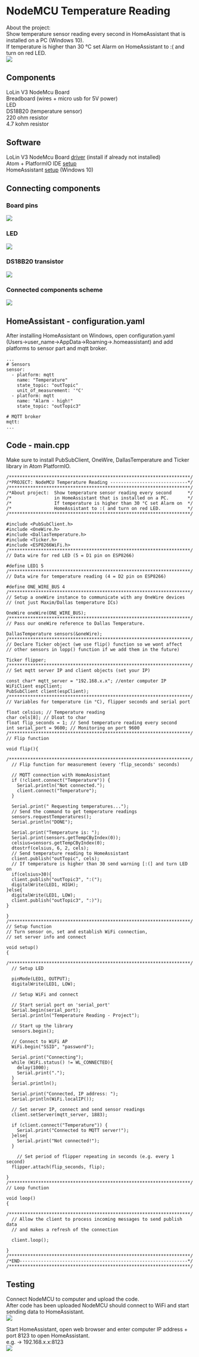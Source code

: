 # NodeMCU Temperature Reading

About the project:  
Show temperature sensor reading every second in HomeAssistant that is installed on a PC (Windows 10).  
If temperature is higher than 30 °C set Alarm on HomeAssistant to :( and turn on red LED.  
![](https://raw.githubusercontent.com/safranhub/nodemcu_temperature_reading/master/nodemcu.jpg)  

## Components

LoLin V3 NodeMcu Board  
Breadboard (wires + micro usb for 5V power)  
LED  
DS18B20 (temperature sensor)  
220 ohm resistor  
4.7 kohm resistor  

## Software

LoLin V3 NodeMcu Board [driver](https://github.com/nodemcu/nodemcu-devkit/tree/master/Drivers) (install if already not installed)  
Atom + PlatformIO IDE [setup](http://docs.platformio.org/en/latest/ide/atom.html)  
HomeAssistant [setup](https://www.home-assistant.io/docs/installation/) (Windows 10)

## Connecting components

### Board pins
![](https://raw.githubusercontent.com/safranhub/nodemcu_temperature_reading/master/nodemcu_pins.png)  

### LED
![](https://raw.githubusercontent.com/safranhub/nodemcu_temperature_reading/master/led.png)  

### DS18B20 transistor
![](https://raw.githubusercontent.com/safranhub/nodemcu_temperature_reading/master/ds18b20.jpg)  

### Connected components scheme
![](https://raw.githubusercontent.com/safranhub/nodemcu_temperature_reading/master/nodemcu_temperature_reading_fritzing.png) 

## HomeAssistant - configuration.yaml

After installing HomeAssistant on Windows, open configuration.yaml (Users->user_name->AppData->Roaming->.homeassistant) and add platforms to sensor part and mqtt broker.
  
```
...
# Sensors
sensor:
  - platform: mqtt
    name: "Temperature"
    state_topic: "outTopic"
    unit_of_measurement: '°C'
  - platform: mqtt
    name: "Alarm - high!"
    state_topic: "outTopic3"

# MQTT broker
mqtt:
...
```

## Code - main.cpp

Make sure to install PubSubClient, OneWire, DallasTemperature and Ticker library in Atom PlatformIO.  

```
/********************************************************************/
/*PROJECT: NodeMCU Temperature Reading -----------------------------*/
/********************************************************************/
/*About project:  Show temperature sensor reading every second      */
/*                in HomeAssistant that is installed on a PC.       */
/*                If temperature is higher than 30 °C set Alarm on  */
/*                HomeAssistant to :( and turn on red LED.          */
/********************************************************************/

#include <PubSubClient.h>
#include <OneWire.h>
#include <DallasTemperature.h>
#include <Ticker.h>
#include <ESP8266WiFi.h>
/********************************************************************/
// Data wire for red LED (5 = D1 pin on ESP8266)

#define LED1 5
/********************************************************************/
// Data wire for temperature reading (4 = D2 pin on ESP8266)

#define ONE_WIRE_BUS 4
/********************************************************************/
// Setup a oneWire instance to communicate with any OneWire devices
// (not just Maxim/Dallas temperature ICs)

OneWire oneWire(ONE_WIRE_BUS);
/********************************************************************/
// Pass our oneWire reference to Dallas Temperature.

DallasTemperature sensors(&oneWire);
/********************************************************************/
// Declare Ticker object (we use flip() function so we wont affect
// other sensors in lopp() function if we add them in the future)

Ticker flipper;
/********************************************************************/
// Set mqtt server IP and client objects (set your IP)

const char* mqtt_server = "192.168.x.x"; //enter computer IP
WiFiClient espClient;
PubSubClient client(espClient);
/********************************************************************/
// Variables for temperature (in °C), flipper seconds and serial port

float celsius; // Temperature reading
char cels[8]; // Dloat to char
float flip_seconds = 1; // Send temperature reading every second
int serial_port = 9600; // Monitoring on port 9600
/********************************************************************/
// Flip function

void flip(){
  /********************************************************************/
  // Flip function for measurement (every 'flip_seconds' seconds)

  // MQTT connection with HomeAssistant
  if (!client.connect("Temperature")) {
    Serial.println("Not connected.");
    client.connect("Temperature");
  }

  Serial.print(" Requesting temperatures...");
  // Send the command to get temperature readings
  sensors.requestTemperatures();
  Serial.println("DONE");

  Serial.print("Temperature is: ");
  Serial.print(sensors.getTempCByIndex(0));
  celsius=sensors.getTempCByIndex(0);
  dtostrf(celsius, 6, 2, cels);
  // Send temperature reading to HomeAssistant
  client.publish("outTopic", cels);
  // If temperature is higher than 30 send warning [:(] and turn LED on
  if(celsius>30){
  client.publish("outTopic3", ":(");
  digitalWrite(LED1, HIGH);
}else{
  digitalWrite(LED1, LOW);
  client.publish("outTopic3", ":)");
}

}
/********************************************************************/
// Setup function
// Turn sensor on, set and establish WiFi connection,
// set server info and connect

void setup()
{
  /********************************************************************/
  // Setup LED

  pinMode(LED1, OUTPUT);
  digitalWrite(LED1, LOW);

  // Setup WiFi and connect

  // Start serial port on 'serial_port'
  Serial.begin(serial_port);
  Serial.println("Temperature Reading - Project");

  // Start up the library
  sensors.begin();

  // Connect to WiFi AP
  WiFi.begin("SSID", "password");

  Serial.print("Connecting");
  while (WiFi.status() != WL_CONNECTED){
    delay(1000);
    Serial.print(".");
  }
  Serial.println();

  Serial.print("Connected, IP address: ");
  Serial.println(WiFi.localIP());

  // Set server IP, connect and send sensor readings
  client.setServer(mqtt_server, 1883);

  if (client.connect("Temperature")) {
    Serial.print("Connected to MQTT server!");
  }else{
    Serial.print("Not connected!");
  }

    // Set period of flipper repeating in seconds (e.g. every 1 second)
  flipper.attach(flip_seconds, flip);

}
/********************************************************************/
// Loop function

void loop()
{
  /********************************************************************/
  // Allow the client to process incoming messages to send publish data
  // and makes a refresh of the connection

  client.loop();

}
/********************************************************************/
/*END---------------------------------------------------------------*/
/********************************************************************/
```

## Testing

Connect NodeMCU to computer and upload the code.  
After code has been uploaded NodeMCU should connect to WiFi and start sending data to HomeAssistant.  
![](https://raw.githubusercontent.com/safranhub/nodemcu_temperature_reading/master/atom_serial.jpg)

Start HomeAssistant, open web browser and enter computer IP address + port 8123 to open HomeAssistant.  
e.g. -> 192.168.x.x:8123  
![](https://raw.githubusercontent.com/safranhub/nodemcu_temperature_reading/master/hass.jpg)
